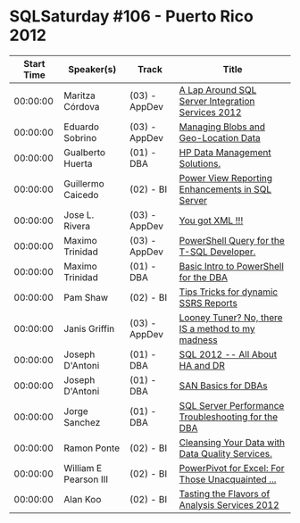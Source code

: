 # SQLSaturday #106 - Puerto Rico 2012
Start Time|Speaker(s)|Track|Title
---|---|---|---
00:00:00|Maritza Córdova|(03) - AppDev|[A Lap Around SQL Server Integration Services 2012 ](13769.md)
00:00:00|Eduardo Sobrino|(03) - AppDev|[Managing Blobs and Geo-Location Data](13967.md)
00:00:00|Gualberto Huerta|(01) - DBA|[HP Data Management Solutions.](14842.md)
00:00:00|Guillermo Caicedo|(02) - BI|[Power View  Reporting Enhancements in SQL Server ](14844.md)
00:00:00|Jose L. Rivera|(03) - AppDev|[You got XML !!!](17464.md)
00:00:00|Maximo Trinidad|(03) - AppDev|[PowerShell Query for the T-SQL Developer.](19900.md)
00:00:00|Maximo Trinidad|(01) - DBA|[Basic Intro to PowerShell for the DBA](19901.md)
00:00:00|Pam Shaw|(02) - BI|[Tips  Tricks for dynamic SSRS Reports](22344.md)
00:00:00|Janis Griffin|(03) - AppDev|[Looney Tuner?  No, there IS a method to my madness](30478.md)
00:00:00|Joseph D'Antoni|(01) - DBA|[SQL 2012 -- All About HA and DR](30651.md)
00:00:00|Joseph D'Antoni|(01) - DBA|[SAN Basics for DBAs](30652.md)
00:00:00|Jorge Sanchez|(01) - DBA|[SQL Server Performance Troubleshooting for the DBA](31072.md)
00:00:00|Ramon Ponte|(02) - BI|[Cleansing Your Data with Data Quality Services. ](32368.md)
00:00:00|William E Pearson III|(02) - BI|[PowerPivot for Excel: For Those Unacquainted ... ](34335.md)
00:00:00|Alan Koo|(02) - BI|[Tasting the Flavors of Analysis Services 2012](9178.md)
